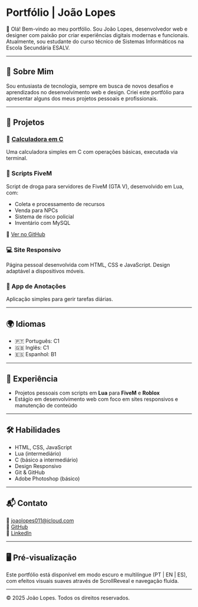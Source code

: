 # Portfólio | João Lopes

👋 Olá! Bem-vindo ao meu portfólio. Sou João Lopes, desenvolvedor web e designer com paixão por criar experiências digitais modernas e funcionais. Atualmente, sou estudante do curso técnico de Sistemas Informáticos na Escola Secundária ESALV.

---

## 📌 Sobre Mim

Sou entusiasta de tecnologia, sempre em busca de novos desafios e aprendizados no desenvolvimento web e design. Criei este portfólio para apresentar alguns dos meus projetos pessoais e profissionais.

---

## 🚀 Projetos

### 🔢 [Calculadora em C](https://github.com/J0ny01/Calculadora-C)
Uma calculadora simples em C com operações básicas, executada via terminal.

### 🌿 Scripts FiveM
Script de droga para servidores de FiveM (GTA V), desenvolvido em Lua, com:
- Coleta e processamento de recursos
- Venda para NPCs
- Sistema de risco policial
- Inventário com MySQL

🔗 [Ver no GitHub](https://github.com/J0ny01/fivem-scripts)

### 💻 Site Responsivo
Página pessoal desenvolvida com HTML, CSS e JavaScript. Design adaptável a dispositivos móveis.

### 📝 App de Anotações
Aplicação simples para gerir tarefas diárias.

---

## 🌍 Idiomas

- 🇵🇹 Português: C1
- 🇬🇧 Inglês: C1
- 🇪🇸 Espanhol: B1

---

## 💼 Experiência

- Projetos pessoais com scripts em **Lua** para **FiveM** e **Roblox**
- Estágio em desenvolvimento web com foco em sites responsivos e manutenção de conteúdo

---

## 🛠️ Habilidades

- HTML, CSS, JavaScript
- Lua (intermediário)
- C (básico a intermediário)
- Design Responsivo
- Git & GitHub
- Adobe Photoshop (básico)

---

## 📬 Contato

📧 joaolopes011@icloud.com  
🔗 [GitHub](https://github.com/J0ny01)  
🔗 [LinkedIn](https://linkedin.com/in/J0ny01)

---

## 🖥️ Pré-visualização

Este portfólio está disponível em modo escuro e multilíngue (PT | EN | ES), com efeitos visuais suaves através de ScrollReveal e navegação fluida.

---

© 2025 João Lopes. Todos os direitos reservados.
